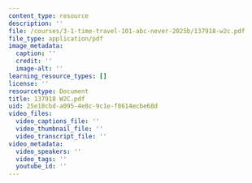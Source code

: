 ```yaml
---
content_type: resource
description: ''
file: /courses/3-1-time-travel-101-abc-never-2025b/137918-w2c.pdf
file_type: application/pdf
image_metadata:
  caption: ''
  credit: ''
  image-alt: ''
learning_resource_types: []
license: ''
resourcetype: Document
title: 137918 W2C.pdf
uid: 25e18cbd-a095-4e8c-9c1e-f8614ecbe68d
video_files:
  video_captions_file: ''
  video_thumbnail_file: ''
  video_transcript_file: ''
video_metadata:
  video_speakers: ''
  video_tags: ''
  youtube_id: ''
---
```

